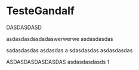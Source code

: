 # TesteGandalf

DASDASDASD

asdasdasdasdadaswerwerwe asdasdasdas

sadasdasdas
asdasdas
a
sdasdasdas
asdasdasdas

ASDASDASDASDASDAS
asdasdasdasds
1

